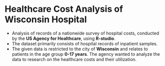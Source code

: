# Healthcare Cost Analysis of Wisconsin Hospital
  * Analysis of records of a nationwide survey of hospital costs, conducted by the **US Agency for Healthcare**, using **R-studio**.
  * The dataset primarily consists of hospital records of inpatient samples.
  * The given data is restricted to the city of **Wisconsin** and relates to patients in the age group **0-17 years**. The agency wanted to analyze the data to research on the healthcare costs and their utilization.
